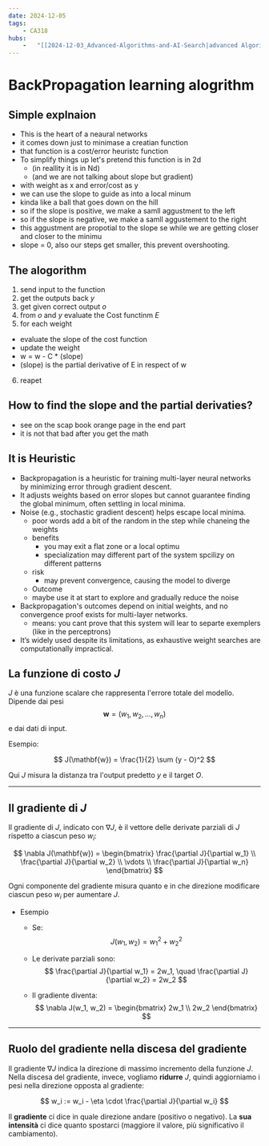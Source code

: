 ```yaml
---
date: 2024-12-05 
tags: 
    - CA318
hubs: 
    -   "[[2024-12-03_Advanced-Algorithms-and-AI-Search|advanced Algorithms and AI Search]]"
---
```


# BackPropagation learning alogrithm

## Simple explnaion

- This is the heart of a neaural networks
- it comes down just to minimase a creatian function
- that function is a cost/error heuristc function
- To simplify things up let's pretend this function is in 2d 
  - (in reallity it is in Nd)
  - (and we are not talking about slope but gradient)
- with weight as x and error/cost as y
- we can use the slope to guide as into a local minum
- kinda like a ball that goes down on the hill
- so if the slope is positive, we make a samll aggustment to the left
- so if the slope is negative, we make a samll aggustement to the right
- this aggustment are propotial to the slope se while we are getting closer and closer to the minimu
- slope = 0, also our steps get smaller, this prevent overshooting.

## The alogorithm

1. send input to the function
2. get the outputs back *y*
3. get given correct output *o*
4. from *o* and *y* evaluate the Cost functinm *E* 
5. for each weight
  - evaluate the slope of the cost function
  - update the weight
  - w = w - C * (slope)
  - (slope) is the partial derivative of E in respect of w
6. reapet

## How to find the slope and the partial derivaties?
- see on the scap book orange page in the end part
- it is not that bad after you get the math

## It is Heuristic
- Backpropagation is a heuristic for training multi-layer neural networks by minimizing error through gradient descent.
- It adjusts weights based on error slopes but cannot guarantee finding the global minimum, often settling in local minima.
- Noise (e.g., stochastic gradient descent) helps escape local minima.
  - poor words add a bit of the random in the step while chaneing the weights
  - benefits
    - you may exit a flat zone or a local optimu
    - specialization may different part of the system spcilizy on different patterns
  - risk
    - may prevent convergence, causing the model to diverge
  - Outcome
   - maybe use it at start to explore and gradually reduce the noise
- Backpropagation's outcomes depend on initial weights, and no convergence proof exists for multi-layer networks.
  - means: you cant prove that this system will lear to separte exemplers (like in the perceptrons)
- It’s widely used despite its limitations, as exhaustive weight searches are computationally impractical.


## La funzione di costo $J$ 

$J$ è una funzione scalare che rappresenta l'errore totale del modello. Dipende dai pesi 
$$
\mathbf{w} = (w_1, w_2, \dots, w_n)
$$ 
e dai dati di input.


Esempio:

$$
J(\mathbf{w}) = \frac{1}{2} \sum (y - O)^2
$$

Qui $J$ misura la distanza tra l'output predetto $y$ e il target $O$.

---

## Il gradiente di $J$

Il gradiente di $J$, indicato con $\nabla J$, è il vettore delle derivate parziali di $J$ rispetto a ciascun peso $w_i$:

$$
\nabla J(\mathbf{w}) = \begin{bmatrix}
\frac{\partial J}{\partial w_1} \\
\frac{\partial J}{\partial w_2} \\
\vdots \\
\frac{\partial J}{\partial w_n}
\end{bmatrix}
$$

Ogni componente del gradiente misura quanto e in che direzione modificare ciascun peso $w_i$ per aumentare $J$.


- Esempio

  - Se:
  $$
  J(w_1, w_2) = w_1^2 + w_2^2
  $$

  - Le derivate parziali sono:
  $$
  \frac{\partial J}{\partial w_1} = 2w_1, \quad \frac{\partial J}{\partial w_2} = 2w_2
  $$

  - Il gradiente diventa:
  $$
  \nabla J(w_1, w_2) = \begin{bmatrix}
  2w_1 \\
  2w_2
  \end{bmatrix}
  $$

---

## Ruolo del gradiente nella discesa del gradiente

Il gradiente $\nabla J$ indica la direzione di massimo incremento della funzione $J$.
Nella discesa del gradiente, invece, vogliamo **ridurre** $J$, quindi aggiorniamo i pesi nella direzione opposta al gradiente:

$$
w_i := w_i - \eta \cdot \frac{\partial J}{\partial w_i}
$$

Il **gradiente** ci dice in quale direzione andare (positivo o negativo).
La **sua intensità** ci dice quanto spostarci (maggiore il valore, più significativo il cambiamento).
